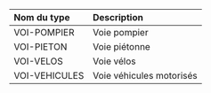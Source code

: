 **Nom du type**|**Description**
:--- | :---
VOI-POMPIER|Voie pompier
VOI-PIETON|Voie piétonne
VOI-VELOS|Voie vélos
VOI-VEHICULES|Voie véhicules motorisés
